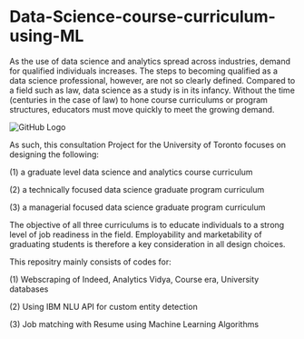 # Data-Science-course-curriculum-using-ML

As the use of data science and analytics spread across industries, demand for qualified individuals increases. The steps to becoming qualified as a data science professional, however, are not so clearly defined. Compared to a field such as law, data science as a study is in its infancy. Without the time (centuries in the case of law) to hone course curriculums or program structures, educators must move quickly to meet the growing demand.

![GitHub Logo](https://www.excelr.com/assets/admin/ckfinder/userfiles/images/news/Concepts%20(2).jpg)

As such, this consultation Project for the University of Toronto focuses on designing the following:

(1) a graduate level data science and analytics course curriculum

(2) a technically focused data science graduate program curriculum

(3) a managerial focused data science graduate program curriculum


The objective of all three curriculums is to educate individuals to a strong level of job readiness in the field. Employability and marketability of graduating students is therefore a key consideration in all design choices.


This repositry mainly consists of codes for:

(1) Webscraping of Indeed, Analytics Vidya, Course era, University databases

(2) Using IBM NLU API for custom entity detection

(3) Job matching with Resume using Machine Learning Algorithms
